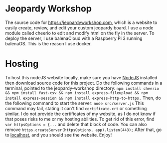 # Jeopardy Workshop
The source code for https://jeopardyworkshop.com, which is a website to easily create, review, and edit your custom jeopardy board.
I use a node module called cheerio to edit and modify html on the fly in the server. 
To deploy the server, I use balenaCloud with a Raspberry Pi 3 running balenaOS. This is the reason I use docker. 

# Hosting
To host this nodeJS website locally, make sure you have [NodeJS](https://nodejs.org/) installed then download source code for this project.
Do the following commands in a terminal, pointed to the jeopardy-workshop directory: `npm install cheerio && npm install fast-csv && npm install express-fileupload && npm install express-session && npm install express-http-to-https.`
Then, do the following command to start the server: `node src/server.js` This command may fail, stating it can't find `certificate.crt` or something similar. I do not provide the certificates of my website, as I do not know if that poses risks to me or my hosting abilities. To get rid of this error, find `var httpsOptions = {...` and delete that block of code. You can also remove `https.createServer(httpsOptions, app).listen(443);`
After that, go to [localhost](http://localhost), and you should see the website. Enjoy!
